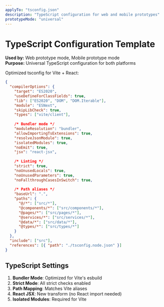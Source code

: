 ```yaml
---
applyTo: "tsconfig.json"
description: "TypeScript configuration for web and mobile prototypes"
prototypeMode: "universal"
---
```


# TypeScript Configuration Template
**Used by:** Web prototype mode, Mobile prototype mode  
**Purpose:** Universal TypeScript configuration for both platforms

Optimized tsconfig for Vite + React:

```json
{
  "compilerOptions": {
    "target": "ES2020",
    "useDefineForClassFields": true,
    "lib": ["ES2020", "DOM", "DOM.Iterable"],
    "module": "ESNext",
    "skipLibCheck": true,
    "types": ["vite/client"],
    
    /* Bundler mode */
    "moduleResolution": "bundler",
    "allowImportingTsExtensions": true,
    "resolveJsonModule": true,
    "isolatedModules": true,
    "noEmit": true,
    "jsx": "react-jsx",
    
    /* Linting */
    "strict": true,
    "noUnusedLocals": true,
    "noUnusedParameters": true,
    "noFallthroughCasesInSwitch": true,
    
    /* Path aliases */
    "baseUrl": ".",
    "paths": {
      "@/*": ["src/*"],
      "@components/*": ["src/components/*"],
      "@pages/*": ["src/pages/*"],
      "@services/*": ["src/services/*"],
      "@data/*": ["src/data/*"],
      "@types/*": ["src/types/*"]
    }
  },
  "include": ["src"],
  "references": [{ "path": "./tsconfig.node.json" }]
}
```

## TypeScript Settings

1. **Bundler Mode**: Optimized for Vite's esbuild
2. **Strict Mode**: All strict checks enabled
3. **Path Mapping**: Matches Vite aliases
4. **React JSX**: New transform (no React import needed)
5. **Isolated Modules**: Required for Vite